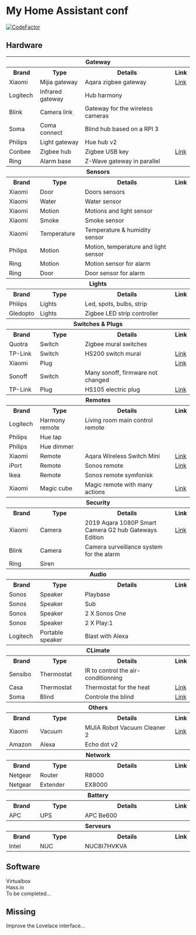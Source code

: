 # My Home Assistant conf
[![CodeFactor](https://www.codefactor.io/repository/github/lbouriez/hassio-home-assistant_config/badge)](https://www.codefactor.io/repository/github/lbouriez/hassio-home-assistant_config)

## Hardware
<table>
    <tr>
        <th colspan="4">Gateway</th>
    </tr>
    <tr>
        <th>Brand</th>
        <th>Type</th>
        <th>Details</th>
        <th>Link</th>
    </tr>
    <tr>
        <td>Xiaomi</td>
        <td>Mijia gateway</td>
        <td>Aqara zigbee gateway</td>
        <td><a href="https://www.aliexpress.com/item/32635362864.html?spm=a2g0s.9042311.0.0.27424c4dJ8VS7Z">Link</a></td>
    </tr>
    <tr>
        <td>Logitech</td>
        <td>Infrared gateway</td>
        <td>Hub harmony</td>
        <td></td>
    </tr>
    <tr>
        <td>Blink</td>
        <td>Camera link</td>
        <td>Gateway for the wireless cameras</td>
        <td></td>
    </tr>
    <tr>
        <td>Soma</td>
        <td>Coma connect</td>
        <td>Blind hub based on a RPI 3</td>
        <td></td>
    </tr>
    <tr>
        <td>Philips</td>
        <td>Light gateway</td>
        <td>Hue hub v2</td>
        <td></td>
    </tr>
    <tr>
        <td>Conbee</td>
        <td>Zigbee hub</td>
        <td>Zigbee USB key</td>
        <td><a href="https://phoscon.de/en/conbee2">Link</a></td>
    </tr>
    <tr>
        <td>Ring</td>
        <td>Alarm base</td>
        <td>Z-Wave gateway in parallel</td>
        <td></td>
    </tr>
    <tr>
        <th colspan="4">Sensors</th>
    </tr>
    <tr>
        <th>Brand</th>
        <th>Type</th>
        <th>Details</th>
        <th>Link</th>
    </tr>
    <tr>
        <td>Xiaomi</td>
        <td>Door</td>
        <td>Doors sensors</td>
        <td></td>
    </tr>
    <tr>
        <td>Xiaomi</td>
        <td>Water</td>
        <td>Water sensor</td>
        <td></td>
    </tr>
    <tr>
        <td>Xiaomi</td>
        <td>Motion</td>
        <td>Motions and light sensor</td>
        <td></td>
    </tr>
    <tr>
        <td>Xiaomi</td>
        <td>Smoke</td>
        <td>Smoke sensor</td>
        <td></td>
    </tr>
    <tr>
        <td>Xiaomi</td>
        <td>Temperature</td>
        <td>Temperature & humidity sensor</td>
        <td></td>
    </tr>
    <tr>
        <td>Philips</td>
        <td>Motion</td>
        <td>Motion, temperature and light sensor</td>
        <td></td>
    </tr>
    <tr>
        <td>Ring</td>
        <td>Motion</td>
        <td>Motion sensor for alarm</td>
        <td></td>
    </tr>
    <tr>
        <td>Ring</td>
        <td>Door</td>
        <td>Door sensor for alarm</td>
        <td></td>
    </tr>
    <tr>
        <th colspan="4">Lights</th>
    </tr>
    <tr>
        <th>Brand</th>
        <th>Type</th>
        <th>Details</th>
        <th>Link</th>
    </tr>
    <tr>
        <td>Philips</td>
        <td>Lights</td>
        <td>Led, spots, bulbs, strip</td>
        <td></td>
    </tr>
    <tr>
        <td>Gledopto</td>
        <td>Lights</td>
        <td>Zigbee LED strip controller</td>
        <td></td>
    </tr>
    <tr>
        <th colspan="4">Switches & Plugs</th>
    </tr>
    <tr>
        <th>Brand</th>
        <th>Type</th>
        <th>Details</th>
        <th>Link</th>
    </tr>
    <tr>
        <td>Quotra</td>
        <td>Switch</td>
        <td>Zigbee mural switches</td>
        <td></td>
    </tr>
    <tr>
        <td>TP-Link</td>
        <td>Switch</td>
        <td>HS200 switch mural</td>
        <td><a href="https://www.tp-link.com/ca/home-networking/smart-plug/hs200/">Link</a></td>
    </tr>
    <tr>
        <td>Xiaomi</td>
        <td>Plug</td>
        <td></td>
        <td><a href="https://www.aliexpress.com/item/32695956267.html">Link</a></td>
    </tr>
    <tr>
        <td>Sonoff</td>
        <td>Switch</td>
        <td>Many sonoff, firmware not changed</td>
        <td></td>
    </tr>
    <tr>
        <td>TP-Link</td>
        <td>Plug</td>
        <td>HS105 electric plug</td>
        <td><a href="https://www.tp-link.com/ca/home-networking/smart-plug/hs105/">Link</a></td>
    </tr>
    <tr>
        <th colspan="4">Remotes</th>
    </tr>
    <tr>
        <th>Brand</th>
        <th>Type</th>
        <th>Details</th>
        <th>Link</th>
    </tr>
    <tr>
        <td>Logitech</td>
        <td>Harmony remote</td>
        <td>Living room main control remote</td>
        <td></td>
    </tr>
    <tr>
        <td>Philips</td>
        <td>Hue tap</td>
        <td></td>
        <td></td>
    </tr>
    <tr>
        <td>Philips</td>
        <td>Hue dimmer</td>
        <td></td>
        <td></td>
    </tr>
    <tr>
        <td>Xiaomi</td>
        <td>Remote</td>
        <td>Aqara Wireless Switch Mini</td>
        <td><a href="https://www.aliexpress.com/item/32999952824.html">Link</a></td>
    </tr>
    <tr>
        <td>iPort</td>
        <td>Remote</td>
        <td>Sonos remote</td>
        <td><a href="https://iportproducts.com/xpress">Link</a></td>
    </tr>
    <tr>
        <td>Ikea</td>
        <td>Remote</td>
        <td>Sonos remote symfonisk</td>
        <td></td>
    </tr>
    <tr>
        <td>Xiaomi</td>
        <td>Magic cube</td>
        <td>Magic remote with many actions</td>
        <td><a href="https://www.aliexpress.com/item/32812410838.html">Link</a></td>
    </tr>
    <tr>
        <th colspan="4">Security</th>
    </tr>
    <tr>
        <th>Brand</th>
        <th>Type</th>
        <th>Details</th>
        <th>Link</th>
    </tr>
    <tr>
        <td>Xiaomi</td>
        <td>Camera</td>
        <td>2019 Aqara 1080P Smart Camera G2 hub Gateways Edition</td>
        <td><a href="https://www.aliexpress.com/item/32993932041.html?spm=a2g0s.9042311.0.0.27426c37RVPJpl">Link</a></td>
    </tr>
    <tr>
        <td>Blink</td>
        <td>Camera</td>
        <td>Camera surveillance system for the alarm</td>
        <td></td>
    </tr>
    <tr>
        <td>Ring</td>
        <td>Siren</td>
        <td></td>
        <td></td>
    </tr>
    <tr>
        <th colspan="4">Audio</th>
    </tr>
    <tr>
        <th>Brand</th>
        <th>Type</th>
        <th>Details</th>
        <th>Link</th>
    </tr>
    <tr>
        <td>Sonos</td>
        <td>Speaker</td>
        <td>Playbase</td>
        <td></td>
    </tr>
    <tr>
        <td>Sonos</td>
        <td>Speaker</td>
        <td>Sub</td>
        <td></td>
    </tr>
    <tr>
        <td>Sonos</td>
        <td>Speaker</td>
        <td>2 X Sonos One</td>
        <td></td>
    </tr>
    <tr>
        <td>Sonos</td>
        <td>Speaker</td>
        <td>2 X Play:1</td>
        <td></td>
    </tr>
    <tr>
        <td>Logitech</td>
        <td>Portable speaker</td>
        <td>Blast with Alexa</td>
        <td></td>
    </tr>
    <tr>
        <th colspan="4">CLimate</th>
    </tr>
    <tr>
        <th>Brand</th>
        <th>Type</th>
        <th>Details</th>
        <th>Link</th>
    </tr>
    <tr>
        <td>Sensibo</td>
        <td>Thermostat</td>
        <td>IR to control the air-conditionning</td>
        <td></td>
    </tr>
    <tr>
        <td>Casa</td>
        <td>Thermostat</td>
        <td>Thermostat for the heat</td>
        <td><a href="https://casa.energy/fr/caleo">Link</a></td>
    </tr>
    <tr>
        <td>Soma</td>
        <td>Blind</td>
        <td>Controle the blind</td>
        <td><a href="https://www.somasmarthome.com">Link</a></td>
    </tr>
     <tr>
        <th colspan="4">Others</th>
    </tr>
    <tr>
        <th>Brand</th>
        <th>Type</th>
        <th>Details</th>
        <th>Link</th>
    </tr>
    <tr>
        <td>Xiaomi</td>
        <td>Vacuum</td>
        <td>MIJIA Robot Vacuum Cleaner 2</td>
        <td><a href="https://www.aliexpress.com/item/32852382914.html?spm=a2g0s.9042311.0.0.27424c4d0HMoq9">Link</a></td>
    </tr>
    <tr>
        <td>Amazon</td>
        <td>Alexa</td>
        <td>Echo dot v2</td>
        <td></td>
    </tr>
    <tr>
        <th colspan="4">Network</th>
    </tr>
    <tr>
        <th>Brand</th>
        <th>Type</th>
        <th>Details</th>
        <th>Link</th>
    </tr>
    <tr>
        <td>Netgear</td>
        <td>Router</td>
        <td>R8000</td>
        <td></td>
    </tr>
    <tr>
        <td>Netgear</td>
        <td>Extender</td>
        <td>EX8000</td>
        <td></td>
    </tr>
    <tr>
        <th colspan="4">Battery</th>
    </tr>
    <tr>
        <th>Brand</th>
        <th>Type</th>
        <th>Details</th>
        <th>Link</th>
    </tr>
    <tr>
        <td>APC</td>
        <td>UPS</td>
        <td>APC Be600</td>
        <td></td>
    </tr>
     <tr>
        <th colspan="4">Serveurs</th>
    </tr>
    <tr>
        <th>Brand</th>
        <th>Type</th>
        <th>Details</th>
        <th>Link</th>
    </tr>
    <tr>
        <td>Intel</td>
        <td>NUC</td>
        <td>NUC8I7HVKVA</td>
        <td></td>
    </tr>
</table>

## Software
Virtualbox  
Hass.io  
To be completed...

## Missing
Improve the Lovelace interface...